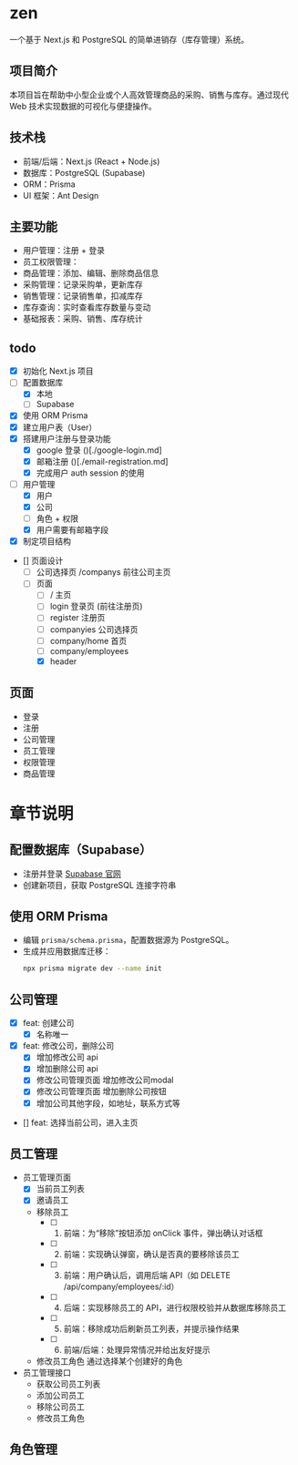 # zen

一个基于 Next.js 和 PostgreSQL 的简单进销存（库存管理）系统。

## 项目简介
本项目旨在帮助中小型企业或个人高效管理商品的采购、销售与库存。通过现代 Web 技术实现数据的可视化与便捷操作。

## 技术栈
- 前端/后端：Next.js (React + Node.js)
- 数据库：PostgreSQL (Supabase)
- ORM：Prisma
- UI 框架：Ant Design 

## 主要功能
- 用户管理：注册 + 登录
- 员工权限管理：
- 商品管理：添加、编辑、删除商品信息
- 采购管理：记录采购单，更新库存
- 销售管理：记录销售单，扣减库存
- 库存查询：实时查看库存数量与变动
- 基础报表：采购、销售、库存统计

## todo
- [x] 初始化 Next.js 项目
- [ ] 配置数据库
  - [x] 本地
  - [ ] Supabase
- [x] 使用 ORM Prisma
- [x] 建立用户表（User）
- [x] 搭建用户注册与登录功能
  - [x] google 登录 ()[./google-login.md]
  - [x] 邮箱注册 ()[./email-registration.md]
  - [x] 完成用户 auth session 的使用
- [ ] 用户管理
  - [x] 用户
  - [x] 公司
  - [ ] 角色 + 权限
  - [x] 用户需要有邮箱字段
- [x] 制定项目结构
- [] 页面设计
  - [ ] 公司选择页 /companys 前往公司主页
  - [ ] 页面
    - [ ] / 主页
    - [ ] login 登录页 (前往注册页)
    - [ ] register 注册页
    - [ ] companyies 公司选择页
    - [ ] company/home 首页
    - [ ] company/employees
    - [x] header
## 页面
- 登录
- 注册
- 公司管理
- 员工管理
- 权限管理
- 商品管理


# 章节说明

## 配置数据库（Supabase）
- 注册并登录 [Supabase 官网](https://supabase.com/)
- 创建新项目，获取 PostgreSQL 连接字符串

## 使用 ORM Prisma
 - 编辑 `prisma/schema.prisma`，配置数据源为 PostgreSQL。
- 生成并应用数据库迁移：
  ```bash
  npx prisma migrate dev --name init
  ```

## 公司管理
- [x] feat: 创建公司
  - [x] 名称唯一
- [x] feat: 修改公司，删除公司
  - [x] 增加修改公司 api
  - [x] 增加删除公司 api
  - [x] 修改公司管理页面 增加修改公司modal
  - [x] 修改公司管理页面 增加删除公司按钮
  - [x] 增加公司其他字段，如地址，联系方式等
- [] feat: 选择当前公司，进入主页

## 员工管理
- 员工管理页面
  - [x] 当前员工列表
  - [x] 邀请员工
  - 移除员工
    - [ ] 1. 前端：为“移除”按钮添加 onClick 事件，弹出确认对话框
    - [ ] 2. 前端：实现确认弹窗，确认是否真的要移除该员工
    - [ ] 3. 前端：用户确认后，调用后端 API（如 DELETE /api/company/employees/:id）
    - [ ] 4. 后端：实现移除员工的 API，进行权限校验并从数据库移除员工
    - [ ] 5. 前端：移除成功后刷新员工列表，并提示操作结果
    - [ ] 6. 前端/后端：处理异常情况并给出友好提示
  - 修改员工角色 通过选择某个创建好的角色
- 员工管理接口
  - 获取公司员工列表
  - 添加公司员工
  - 移除公司员工
  - 修改员工角色
## 角色管理
